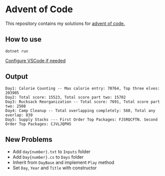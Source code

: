# Advent of Code
This repository contains my solutions for [advent of code.](https://adventofcode.com)

## How to use
`dotnet run`

[Configure VSCode if needed](https://code.visualstudio.com/docs/languages/dotnet#_setting-up-vs-code-for-net-development)

## Output
```
Day1: Calorie Counting -- Max calorie entry: 70764, Top three elves: 203905
Day2: Total score: 15523, Total score part two: 15702
Day3: Rucksack Reorganization -- Total score: 7691, Total score part two: 2508
Day4: Camp Cleanup -- Total overlapping completely: 560, Total any overlap: 839
Day5: Supply Stacks --- First Order Top Packages: FJSRQCFTN. Second Order Top Packages: CJVLJQPHS
```

## New Problems
- Add `day{number}.txt` to `Inputs` folder
- Add `Day{number}.cs` to `Days` folder
- Inherit from `DayBase` and implement `Play` method
- Set `Day`, `Year` and `Title` with constructor
